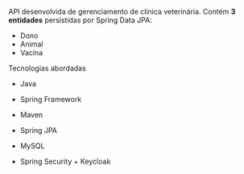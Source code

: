 API desenvolvida de gerenciamento de clinica veterinária.
Contém **3 entidades** persistidas por Spring Data JPA:
- Dono
- Animal
- Vacina

Tecnologias abordadas
- Java
- Spring Framework
- Maven
- Spring JPA
- MySQL

- Spring Security + Keycloak
